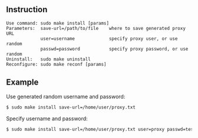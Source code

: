 ## Instruction

```text
Use command: sudo make install [params]
Parameters:  save-url=/path/to/file    where to save generated proxy URL
             user=username             specify proxy user, or use random
             passwd=password           specify proxy password, or use random
Uninstall:   sudo make uninstall
Reconfigure: sudo make reconf [params]
```

## Example

Use generated random username and password:
```bash
$ sudo make install save-url=/home/user/proxy.txt
```

Specify username and password:

```bash
$ sudo make install save-url=/home/user/proxy.txt user=proxy passwd=testing123
```
